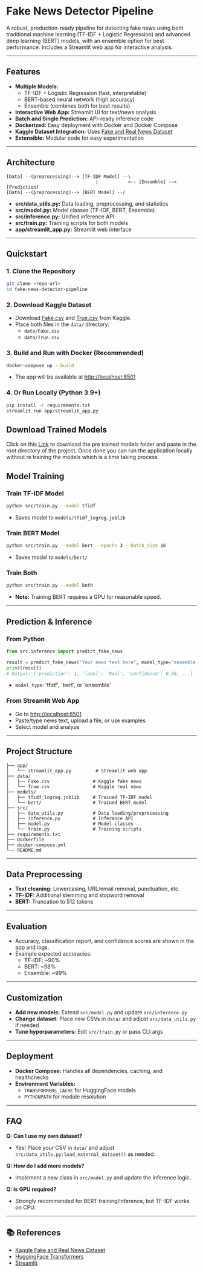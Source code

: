 # Fake News Detector Pipeline

A robust, production-ready pipeline for detecting fake news using both traditional machine learning (TF-IDF + Logistic Regression) and advanced deep learning (BERT) models, with an ensemble option for best performance. Includes a Streamlit web app for interactive analysis.

---

## Features
- **Multiple Models:**
  - TF-IDF + Logistic Regression (fast, interpretable)
  - BERT-based neural network (high accuracy)
  - Ensemble (combines both for best results)
- **Interactive Web App:** Streamlit UI for text/news analysis
- **Batch and Single Prediction:** API-ready inference code
- **Dockerized:** Easy deployment with Docker and Docker Compose
- **Kaggle Dataset Integration:** Uses [Fake and Real News Dataset](https://www.kaggle.com/clmentbisaillon/fake-and-real-news-dataset)
- **Extensible:** Modular code for easy experimentation

---

## Architecture

```
[Data] --(preprocessing)--> [TF-IDF Model] --\
                                 |           >-- [Ensemble] --> [Prediction]
[Data] --(preprocessing)--> [BERT Model] --/
```

- **src/data_utils.py:** Data loading, preprocessing, and statistics
- **src/model.py:** Model classes (TF-IDF, BERT, Ensemble)
- **src/inference.py:** Unified inference API
- **src/train.py:** Training scripts for both models
- **app/streamlit_app.py:** Streamlit web interface

---

## Quickstart

### 1. Clone the Repository
```bash
git clone <repo-url>
cd fake-news-detector-pipeline
```

### 2. Download Kaggle Dataset
- Download [Fake.csv](https://www.kaggle.com/clmentbisaillon/fake-and-real-news-dataset) and [True.csv](https://www.kaggle.com/clmentbisaillon/fake-and-real-news-dataset) from Kaggle.
- Place both files in the `data/` directory:
  - `data/Fake.csv`
  - `data/True.csv`

### 3. Build and Run with Docker (Recommended)
```bash
docker-compose up --build
```
- The app will be available at [http://localhost:8501](http://localhost:8501)

### 4. Or Run Locally (Python 3.9+)
```bash
pip install -r requirements.txt
streamlit run app/streamlit_app.py
```

## Download Trained Models
Click on this [Link](https://drive.google.com/drive/folders/1ulOvoqsBunVndOVOmgDTTyqiBgrKG8nJ?usp=drive_link) to download the pre trained models folder and paste in the root directory of the project.
Once done you can run the application locally without re training the models which is a time taking process.

## Model Training

### Train TF-IDF Model
```bash
python src/train.py --model tfidf
```
- Saves model to `models/tfidf_logreg.joblib`

### Train BERT Model
```bash
python src/train.py --model bert --epochs 3 --batch_size 16
```
- Saves model to `models/bert/`

### Train Both
```bash
python src/train.py --model both
```

- **Note:** Training BERT requires a GPU for reasonable speed.

---

## Prediction & Inference

### From Python
```python
from src.inference import predict_fake_news

result = predict_fake_news("Your news text here", model_type='ensemble')
print(result)
# Output: {'prediction': 1, 'label': 'Real', 'confidence': 0.98, ...}
```
- `model_type`: 'tfidf', 'bert', or 'ensemble'

### From Streamlit Web App
- Go to [http://localhost:8501](http://localhost:8501)
- Paste/type news text, upload a file, or use examples
- Select model and analyze

---

## Project Structure

```
├── app/
│   └── streamlit_app.py         # Streamlit web app
├── data/
│   ├── Fake.csv                # Kaggle fake news
│   └── True.csv                # Kaggle real news
├── models/
│   ├── tfidf_logreg.joblib     # Trained TF-IDF model
│   └── bert/                   # Trained BERT model
├── src/
│   ├── data_utils.py           # Data loading/preprocessing
│   ├── inference.py            # Inference API
│   ├── model.py                # Model classes
│   └── train.py                # Training scripts
├── requirements.txt
├── Dockerfile
├── docker-compose.yml
└── README.md
```

---

## Data Preprocessing
- **Text cleaning:** Lowercasing, URL/email removal, punctuation, etc.
- **TF-IDF:** Additional stemming and stopword removal
- **BERT:** Truncation to 512 tokens

---

## Evaluation
- Accuracy, classification report, and confidence scores are shown in the app and logs.
- Example expected accuracies:
  - TF-IDF: ~90%
  - BERT: ~98%
  - Ensemble: ~99%

---

## Customization
- **Add new models:** Extend `src/model.py` and update `src/inference.py`
- **Change dataset:** Place new CSVs in `data/` and adjust `src/data_utils.py` if needed
- **Tune hyperparameters:** Edit `src/train.py` or pass CLI args

---

## Deployment
- **Docker Compose:** Handles all dependencies, caching, and healthchecks
- **Environment Variables:**
  - `TRANSFORMERS_CACHE` for HuggingFace models
  - `PYTHONPATH` for module resolution

---

## FAQ

**Q: Can I use my own dataset?**
- Yes! Place your CSV in `data/` and adjust `src/data_utils.py:load_external_dataset()` as needed.

**Q: How do I add more models?**
- Implement a new class in `src/model.py` and update the inference logic.

**Q: Is GPU required?**
- Strongly recommended for BERT training/inference, but TF-IDF works on CPU.

---

## 📚 References
- [Kaggle Fake and Real News Dataset](https://www.kaggle.com/clmentbisaillon/fake-and-real-news-dataset)
- [HuggingFace Transformers](https://huggingface.co/transformers/)
- [Streamlit](https://streamlit.io/)


